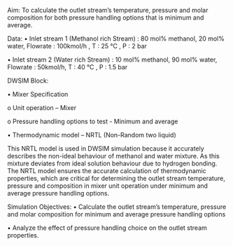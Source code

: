 Aim: To calculate the outlet stream’s temperature, pressure and molar composition for both pressure handling options that is minimum and average.

Data:
•	Inlet stream 1 (Methanol rich Stream) : 80 mol% methanol, 20 mol% water, Flowrate : 100kmol/h , T : 25 °C , P : 2 bar

•	Inlet stream 2 (Water rich Stream) : 10 mol% methanol, 90 mol% water, Flowrate : 50kmol/h, T : 40 °C , P : 1.5 bar 

DWSIM Block:

•	Mixer Specification

o	Unit operation – Mixer

o	Pressure handling options to test -  Minimum and average

•	Thermodynamic model – NRTL (Non-Random two liquid)

This NRTL model is used in DWSIM simulation because it accurately describes the non-ideal behaviour of methanol and water mixture. As this mixture deviates from ideal solution behaviour due to hydrogen bonding. 
The NRTL model ensures the accurate calculation of thermodynamic properties, which are critical for determining the outlet stream temperature, pressure and composition in mixer unit operation under minimum and average pressure handling options.

Simulation Objectives:
•	Calculate the outlet stream’s temperature, pressure and molar composition for minimum and average pressure handling options

•	Analyze the effect of pressure handling choice on the outlet stream properties. 
